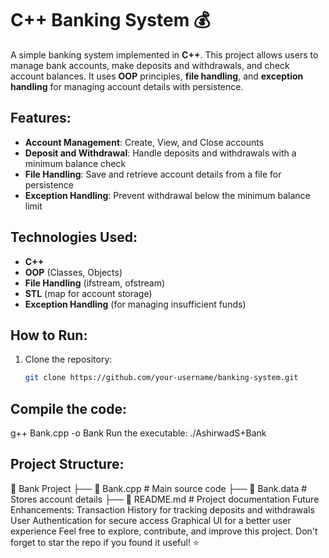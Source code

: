 # C++ Banking System 💰

A simple banking system implemented in **C++**. This project allows users to manage bank accounts, make deposits and withdrawals, and check account balances. It uses **OOP** principles, **file handling**, and **exception handling** for managing account details with persistence.

## Features:
- **Account Management**: Create, View, and Close accounts
- **Deposit and Withdrawal**: Handle deposits and withdrawals with a minimum balance check
- **File Handling**: Save and retrieve account details from a file for persistence
- **Exception Handling**: Prevent withdrawal below the minimum balance limit

## Technologies Used:
- **C++**
- **OOP** (Classes, Objects)
- **File Handling** (ifstream, ofstream)
- **STL** (map for account storage)
- **Exception Handling** (for managing insufficient funds)

## How to Run:
1. Clone the repository:
   ```bash
   git clone https://github.com/your-username/banking-system.git
## Compile the code:
g++ Bank.cpp -o Bank
Run the executable:
./AshirwadS+Bank
## Project Structure:
📂 Bank Project
 ├── 📄 Bank.cpp       # Main source code
 ├── 📄 Bank.data      # Stores account details
 ├── 📄 README.md      # Project documentation
Future Enhancements:
Transaction History for tracking deposits and withdrawals
User Authentication for secure access
Graphical UI for a better user experience
Feel free to explore, contribute, and improve this project. Don't forget to star the repo if you found it useful! ⭐
